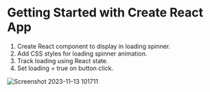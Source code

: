 # Getting Started with Create React App
1. Create React component to display in loading spinner.
2. Add CSS styles for loading spinner animation.
3. Track loading using React state.
4. Set loading = true on button click.

![Screenshot 2023-11-13 101711](https://github.com/HannaFleming/spinner-react/assets/124400864/872c72b7-b0d4-44e0-beba-4aa84e660431)
